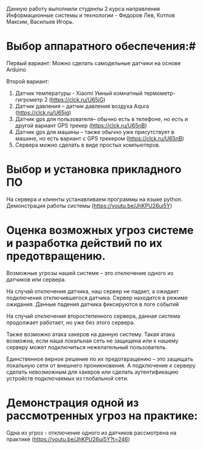 Данную работу выполнили студенты 2 курса направления Информационные системы и технологии - Федоров Лев, Котлов Максим, Васильев Игорь.

# Выбор аппаратного обеспечения:#

Первый вариант:
Можно сделать самодельные датчики на основе Arduino

Второй вариант:
1.	Датчик температуры - Xiaomi Умный комнатный термометр-гигрометр 2 (https://clck.ru/U65jG)
2.	Датчик давления –  датчик давления воздуха Aqura (https://clck.ru/U65jg)
3.	Датчик gps для пользователя– обычно есть в телефоне, но есть и другой вариант GPS трекер (https://clck.ru/U65nB)  
4.	Датчик gps для машины – также обычно уже присутствует в машине, но есть вариант с GPS трекером (https://clck.ru/U65nB)
5.	Сервера можно сделать в виде простых компьютеров.  



# Выбор и установка прикладного ПО #

На сервера и клиенты устанавливаем программы на языке python. Демонстрация работы системы (https://youtu.be/JhKPU26ui5Y)



# Оценка возможных угроз системе и разработка действий по их предотвращению. #

Возможные угрозы нашей системе – это отключение одного из датчиков или сервера. 

На случай отключения датчика, наш сервер не падает, а ожидает подключения отключившегося датчика. Сервер находится в режиме ожидания. Данные падения датчика фиксируются в логе событий

На случай отключения второстепенного сервера, данная система продолжает работает, но уже без этого сервера. 

Также возможно атака хакеров на данную систему. Такая атака возможна, если наша локальная сеть не защищена или к нашему серверу может подключиться нежелательный пользователь. 

Единственное верное решение по их предотвращению – это защищать локальную сети от внешнего проникновения. 
А подключение к серверу сделать невозможным для хакеров или сделать аутентификацию устройств подключаемых из глобальной сети. 



# Демонстрация одной из рассмотренных угроз на практике: #

Одна из угроз - отключение одного из датчиков рассмотрена на практике (https://youtu.be/JhKPU26ui5Y?t=246)
